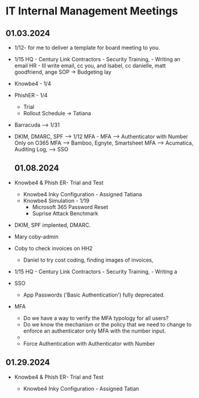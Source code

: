 # IT Internal Management Meetings



## 01.03.2024

- 1/12- for me to deliver a template for board meeting  to you. 
- 1/15 HQ - Century Link
  Contractors - Security Training,  - Writing an email HR - Ill write email, cc you, and Isabel, cc danielle, matt goodfriend, ange
  SOP -> Budgeting lay 

- Knowbe4 - 1/4
- PhishER - 1/4
  - Trial
  - Rollout Schedule -> Tatiana 
- Barracuda --> 1/31 
- DKIM, DMARC, SPF --> 1/12
  MFA - 
  MFA --> Authenticator with Number Only on O365 
  MFA --> Bamboo, Egnyte, Smartsheet 
  MFA --> Acumatica, Auditing Log, --> 
  SSO

  ## 01.08.2024

- Knowbe4 & Phish ER- Trial and Test

  - Knowbe4 Inky Configuration - Assigned Tatiana 
  - Knowbe4 Simulation - 1/19
    - Microsoft 365 Password Reset
    - Suprise Attack Benchmark
- DKIM, SPF implented, DMARC.
- Mary coby-admin
- Coby to check invoices on HH2

  - Daniel to try cost coding, finding images of invoices,
- 1/15 HQ - Century Link
  Contractors - Security Training,  - Writing a
- SSO 

  - App Passwords ('Basic Authentication') fully deprecated.
- MFA

  - Do we have  a way to verify the MFA typology for all users?
  - Do we know the mechanism or the policy that we need to change to enforce an authenticator only MFA with the number input.
  - 
  - Force Authentication with Authenticator with Number 



## 01.29.2024

- Knowbe4 & Phish ER- Trial and Test

  - Knowbe4 Inky Configuration - Assigned Tatian